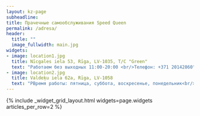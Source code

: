 ```yaml
---
layout: kz-page
subheadline:
title: Прачечные самообслуживания Speed Queen
permalink: /adresa/
header:
  title: ""
  image_fullwidth: main.jpg
widgets:
- image: location1.jpg
  title: Nīcgales iela 53, Rīga, LV-1035, T/C "Green"
  text: "Работаем без выходных 11:00-20:00 <br/>Телефон: +371 20142860"
- image: location2.jpg
  title: Valdeķu iela 62a, Rīga, LV-1058
  text: "РВремя работы: пятница, суббота, воскресенье, понедельник<br/>с 11:00 до 19:00<br/>Телефон: +371 29266564"
---
```


{% include _widget_grid_layout.html widgets=page.widgets articles_per_row=2 %}

